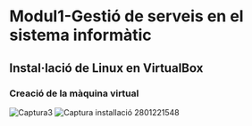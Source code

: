 # Modul1-Gestió de serveis en el sistema informàtic

## Instal·lació de Linux en VirtualBox

### Creació de la màquina virtual
![Captura3](https://user-images.githubusercontent.com/98331382/151596830-c01f1678-0d84-4a19-b61a-c463656dd6db.JPG)
![Captura installació 2801221548](https://user-images.githubusercontent.com/98331382/151596833-8431c0c7-8a83-4d59-a9d2-446b195be5f0.JPG)
